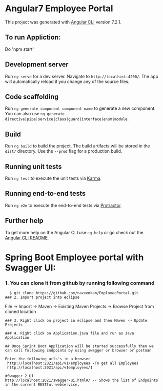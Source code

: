 # Angular7 Employee Portal

This project was generated with [Angular CLI](https://github.com/angular/angular-cli) version 7.2.1.

## To run Appliction:
Do 'npm start'

## Development server

Run `ng serve` for a dev server. Navigate to `http://localhost:4200/`. The app will automatically reload if you change any of the source files.

## Code scaffolding

Run `ng generate component component-name` to generate a new component. You can also use `ng generate directive|pipe|service|class|guard|interface|enum|module`.

## Build

Run `ng build` to build the project. The build artifacts will be stored in the `dist/` directory. Use the `--prod` flag for a production build.

## Running unit tests

Run `ng test` to execute the unit tests via [Karma](https://karma-runner.github.io).

## Running end-to-end tests

Run `ng e2e` to execute the end-to-end tests via [Protractor](http://www.protractortest.org/).

## Further help

To get more help on the Angular CLI use `ng help` or go check out the [Angular CLI README](https://github.com/angular/angular-cli/blob/master/README.md).

# Spring Boot Employee portal with Swagger UI:


### 1. You can clone it from github by running following command

```
  $ git clone https://github.com/naveenkan/EmployeePortal.git
### 2. Import project into eclipse
```
  File -> Import -> Maven -> Existing Maven Projects -> Browse Project from cloned location
```
### 3. Right click on project in eclipse and then Maven -> Update Projects 

### 4. Right click on Application.java file and run as Java Application

## Once Sprint Boot Application will be started successfully then we 
can call following Endpoints by using swagger or browser or postman

Enter the following urls's in a browser
 http://localhost:2021/api/v1/employees -To get all Employees
 http://localhost:2021/api/v1employees/1
 
#Swagger 2 UI
http://localhost:2021/swagger-ui.html#/ -- Shows the list of Endpoints in the current RESTful webservice.


